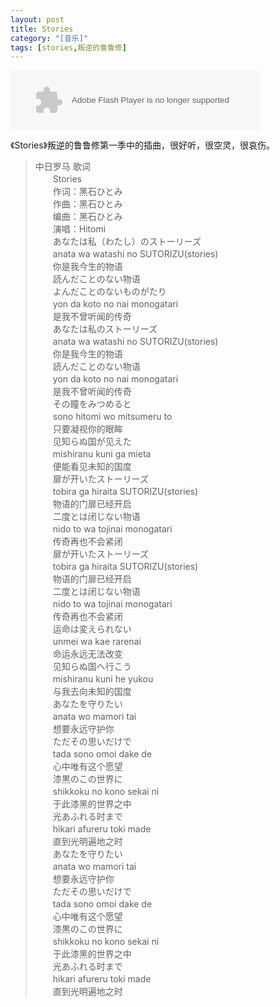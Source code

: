 ```yaml
---
layout: post
title: Stories
category: "[音乐]"
tags: [stories,叛逆的鲁鲁修]
---
```

<object classid='clsid:D27CDB6E-AE6D-11cf-96B8-444553540000' width='400' height='95' id='bdmp3widget3777'><param name='movie' value='http://box.baidu.com/widget/flash/mbsong.swf?name=stories&artist=hitomi'></param><param name='wmode' value='opaque'></param><param name='allowscriptaccess' value='always'></param><embed src='http://box.baidu.com/widget/flash/mbsong.swf?name=stories&artist=hitomi' type='application/x-shockwave-flash' wmode='opaque' allowscriptaccess='always' width='400' height='95' name='bdmp3widget3777'></embed></object>

《Stories》叛逆的鲁鲁修第一季中的插曲，很好听，很空灵，很哀伤。

>中日罗马 歌词   
>　　Stories  
>　　作词：黑石ひとみ  
>　　作曲：黑石ひとみ  
>　　编曲：黑石ひとみ  
>　　演唱：Hitomi  
>　　あなたは私（わたし）のストーリーズ  
>　　anata wa watashi no SUTORIZU(stories)  
>　　你是我今生的物语  
>　　読んだことのない物语  
>　　よんだことのないものがたり  
>　　yon da koto no nai monogatari  
>　　是我不曾听闻的传奇  
>　　あなたは私のストーリーズ  
>　　anata wa watashi no SUTORIZU(stories)  
>　　你是我今生的物语  
>　　読んだことのない物语  
>　　yon da koto no nai monogatari  
>　　是我不曾听闻的传奇  
>　　その瞳をみつめると  
>　　sono hitomi wo mitsumeru to  
>　　只要凝视你的眼眸  
>　　见知らぬ国が见えた  
>　　mishiranu kuni ga mieta  
>　　便能看见未知的国度  
>　　扉が开いたストーリーズ  
>　　tobira ga hiraita SUTORIZU(stories)  
>　　物语的门扉已经开启  
>　　二度とは闭じない物语  
>　　nido to wa tojinai monogatari  
>　　传奇再也不会紧闭  
>　　扉が开いたストーリーズ  
>　　tobira ga hiraita SUTORIZU(stories)  
>　　物语的门扉已经开启  
>　　二度とは闭じない物语  
>　　nido to wa tojinai monogatari  
>　　传奇再也不会紧闭  
>　　运命は変えられない  
>　　unmei wa kae rarenai  
>　　命运永远无法改变  
>　　见知らぬ国へ行こう  
>　　mishiranu kuni he yukou  
>　　与我去向未知的国度  
>　　あなたを守りたい  
>　　anata wo mamori tai  
>　　想要永远守护你  
>　　ただその思いだけで  
>　　tada sono omoi dake de  
>　　心中唯有这个愿望  
>　　漆黒のこの世界に  
>　　shikkoku no kono sekai ni  
>　　于此漆黑的世界之中  
>　　光あふれる时まで  
>　　hikari afureru toki made  
>　　直到光明遍地之时  
>　　あなたを守りたい  
>　　anata wo mamori tai  
>　　想要永远守护你  
>　　ただその思いだけで  
>　　tada sono omoi dake de  
>　　心中唯有这个愿望  
>　　漆黒のこの世界に  
>　　shikkoku no kono sekai ni  
>　　于此漆黑的世界之中  
>　　光あふれる时まで  
>　　hikari afureru toki made  
>　　直到光明遍地之时  

